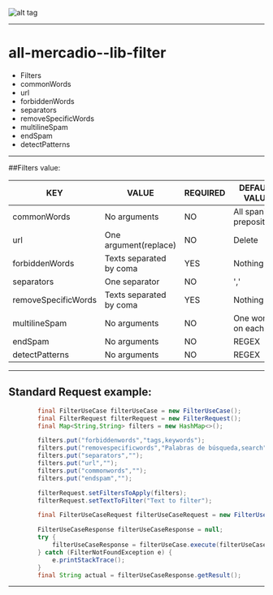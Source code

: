 ![alt tag](http://logoshabm.tmdb.de/240/014432471.JPG)     

- - - -
# all-mercadio--lib-filter

* Filters
 * commonWords
 * url
 * forbiddenWords
 * separators
 * removeSpecificWords
 * multilineSpam
 * endSpam
 * detectPatterns


- - - -
##Filters value:

KEY                 |           VALUE           |     REQUIRED     |     DEFAULT VALUE       |
--------------------|---------------------------|------------------|-------------------------|
commonWords         | No arguments              |       NO         |All spanish prepositions |
url                 | One argument(replace)     |       NO         |        Delete           |
forbiddenWords      | Texts separated by coma   |       YES        |       Nothing           |
separators          | One separator             |       NO         |         ','             |
removeSpecificWords | Texts separated by coma   |       YES        |       Nothing           |
multilineSpam       | No arguments              |       NO         |  One word on each line  |
endSpam             | No arguments              |       NO         |        REGEX            |
detectPatterns      | No arguments              |       NO         |        REGEX            |

- - - -
## Standard Request example:
```java
        final FilterUseCase filterUseCase = new FilterUseCase();
        final FilterRequest filterRequest = new FilterRequest();
        final Map<String,String> filters = new HashMap<>();

        filters.put("forbiddenwords","tags,keywords");
        filters.put("removespecificwords","Palabras de búsqueda,search");
        filters.put("separators","");
        filters.put("url","");
        filters.put("commonwords","");
        filters.put("endspam","");

        filterRequest.setFiltersToApply(filters);
        filterRequest.setTextToFilter("Text to filter");

        final FilterUseCaseRequest filterUseCaseRequest = new FilterUseCaseRequest(filterRequest);

        FilterUseCaseResponse filterUseCaseResponse = null;
        try {
            filterUseCaseResponse = filterUseCase.execute(filterUseCaseRequest);
        } catch (FilterNotFoundException e) {
            e.printStackTrace();
        }
        final String actual = filterUseCaseResponse.getResult();
```
- - - -
